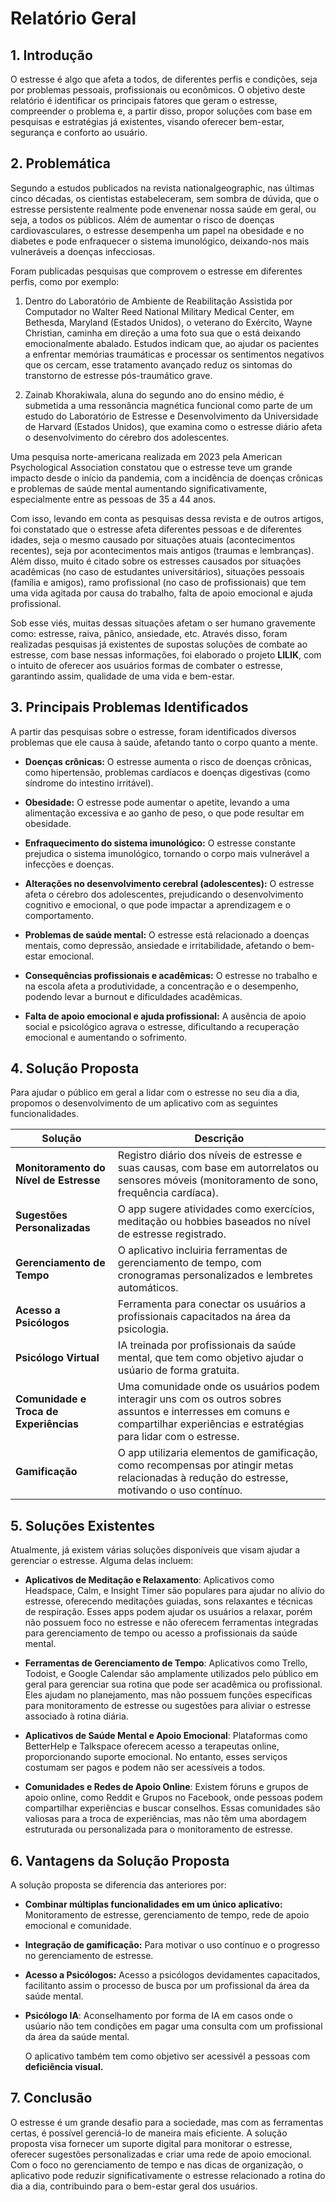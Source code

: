 # Relatório Geral

## 1. Introdução 

  O estresse é algo que afeta a todos, de diferentes perfis e condições, seja por problemas pessoais, profissionais ou econômicos. O objetivo deste relatório é identificar os principais fatores que geram o estresse, compreender o problema e, a partir disso, propor soluções com base em pesquisas e estratégias já existentes, visando oferecer bem-estar, segurança e conforto ao usuário.

## 2. Problemática 

  Segundo a estudos publicados na revista nationalgeographic, nas
últimas cinco décadas, os cientistas estabeleceram, sem sombra de dúvida, que
o estresse persistente realmente pode envenenar nossa saúde em geral, ou
seja, a todos os públicos. Além de aumentar o risco de doenças
cardiovasculares, o estresse desempenha um papel na obesidade e
no diabetes e pode enfraquecer o sistema imunológico, deixando-nos mais
vulneráveis a doenças infecciosas.

Foram publicadas pesquisas que comprovem o estresse em diferentes
perfis, como por exemplo: 

1. Dentro do Laboratório de Ambiente de Reabilitação Assistida por
Computador no Walter Reed National Military Medical Center, em
Bethesda, Maryland (Estados Unidos), o veterano do Exército, Wayne
Christian, caminha em direção a uma foto sua que o está deixando
emocionalmente abalado. Estudos indicam que, ao ajudar os pacientes a
enfrentar memórias traumáticas e processar os sentimentos negativos
que os cercam, esse tratamento avançado reduz os sintomas do
transtorno de estresse pós-traumático grave.

2. Zainab Khorakiwala, aluna do segundo ano do ensino médio, é submetida
a uma ressonância magnética funcional como parte de um estudo do
Laboratório de Estresse e Desenvolvimento da Universidade de Harvard
(Estados Unidos), que examina como o estresse diário afeta o
desenvolvimento do cérebro dos adolescentes.

Uma pesquisa norte-americana realizada em 2023 pela American
Psychological Association constatou que o estresse teve um grande impacto
desde o início da pandemia, com a incidência de doenças crônicas e problemas
de saúde mental aumentando significativamente, especialmente entre as
pessoas de 35 a 44 anos.

Com isso, levando em conta as pesquisas dessa revista e de outros
artigos, foi constatado que o estresse afeta diferentes pessoas e de diferentes
idades, seja o mesmo causado por situações atuais (acontecimentos recentes),
seja por acontecimentos mais antigos (traumas e lembranças). Além disso, muito
é citado sobre os estresses causados por situações acadêmicas (no caso de
estudantes universitários), situações pessoais (família e amigos), ramo
profissional (no caso de profissionais) que tem uma vida agitada por causa do
trabalho, falta de apoio emocional e ajuda profissional.

Sob esse viés, muitas dessas situações afetam o ser humano gravemente
como: estresse, raiva, pânico, ansiedade, etc. Através disso, foram realizadas
pesquisas já existentes de supostas soluções de combate ao estresse, com base
nessas informações, foi elaborado o projeto **LILIK**, com o intuito de oferecer aos
usuários formas de combater o estresse, garantindo assim, qualidade de uma
vida e bem-estar.

## 3. Principais Problemas Identificados 

A partir das pesquisas sobre o estresse, foram identificados diversos problemas que ele causa à saúde, afetando tanto o corpo quanto a mente.

- **Doenças crônicas:** O estresse aumenta o risco de doenças crônicas, como hipertensão, problemas cardíacos e doenças digestivas (como síndrome do intestino irritável).

- **Obesidade:** O estresse pode aumentar o apetite, levando a uma alimentação excessiva e ao ganho de peso, o que pode resultar em obesidade.

- **Enfraquecimento do sistema imunológico:** O estresse constante prejudica o sistema imunológico, tornando o corpo mais vulnerável a infecções e doenças.
  
- **Alterações no desenvolvimento cerebral (adolescentes):** O estresse afeta o cérebro dos adolescentes, prejudicando o desenvolvimento cognitivo e emocional, o que pode impactar a aprendizagem e o comportamento.

- **Problemas de saúde mental:** O estresse está relacionado a doenças mentais, como depressão, ansiedade e irritabilidade, afetando o bem-estar emocional.

- **Consequências profissionais e acadêmicas:** O estresse no trabalho e na escola afeta a produtividade, a concentração e o desempenho, podendo levar a burnout e dificuldades acadêmicas.

- **Falta de apoio emocional e ajuda profissional:** A ausência de apoio social e psicológico agrava o estresse, dificultando a recuperação emocional e aumentando o sofrimento.

## 4. Solução Proposta 

Para ajudar o público em geral a lidar com o estresse no seu dia a dia, propomos o desenvolvimento de um aplicativo com as seguintes funcionalidades. 

| Solução | Descrição| 
|-------------|------------|
| **Monitoramento do Nível de Estresse** | Registro diário dos níveis de estresse e suas causas, com base em autorrelatos ou sensores móveis (monitoramento de sono, frequência cardíaca).| 
| **Sugestões Personalizadas** | O app sugere atividades como exercícios, meditação ou hobbies baseados no nível de estresse registrado. |
| **Gerenciamento de Tempo** | O aplicativo incluiria ferramentas de gerenciamento de tempo, com cronogramas personalizados e lembretes automáticos. |
| **Acesso a Psicólogos** | Ferramenta para conectar os usuários a profissionais capacitados na área da psicologia.|
| **Psicólogo Virtual** | IA treinada por profissionais da saúde mental, que tem como objetivo ajudar o usúario de forma gratuita. |
| **Comunidade e Troca de Experiências** | Uma comunidade onde os usuários podem interagir uns com os outros sobres assuntos e interresses em comuns e compartilhar experiências e estratégias para lidar com o estresse. |
| **Gamificação** | O app utilizaria elementos de gamificação, como recompensas por atingir metas relacionadas à redução do estresse, motivando o uso contínuo. |

## 5. Soluções Existentes 

Atualmente, já existem várias soluções disponíveis que visam ajudar a gerenciar o estresse. Alguma delas incluem: 

- **Aplicativos de Meditação e Relaxamento**: Aplicativos como Headspace, Calm, e Insight Timer são populares para ajudar no alívio do estresse, oferecendo meditações guiadas, sons relaxantes e técnicas de respiração. Esses apps podem ajudar os usuários a relaxar, porém não possuem foco no estresse e não oferecem ferramentas integradas para gerenciamento de tempo ou acesso a profissionais da saúde mental.

- **Ferramentas de Gerenciamento de Tempo**: Aplicativos como Trello, Todoist, e Google Calendar são amplamente utilizados pelo público em geral para gerenciar sua rotina que pode ser acadêmica ou profissional. Eles ajudam no planejamento, mas não possuem funções específicas para monitoramento de estresse ou sugestões para aliviar o estresse associado à rotina diária.

- **Aplicativos de Saúde Mental e Apoio Emocional**: Plataformas como BetterHelp e Talkspace oferecem acesso a terapeutas online, proporcionando suporte emocional. No entanto, esses serviços costumam ser pagos e podem não ser acessíveis a todos.

- **Comunidades e Redes de Apoio Online**: Existem fóruns e grupos de apoio online, como Reddit e Grupos no Facebook, onde pessoas podem compartilhar experiências e buscar conselhos. Essas comunidades são valiosas para a troca de experiências, mas não têm uma abordagem estruturada ou personalizada para o monitoramento de estresse.

## 6. Vantagens da Solução Proposta 

A solução proposta se diferencia das anteriores por:

- **Combinar múltiplas funcionalidades em um único aplicativo:** Monitoramento de estresse, gerenciamento de tempo, rede de apoio emocional e comunidade.

- **Integração de gamificação:** Para motivar o uso contínuo e o progresso no gerenciamento de estresse.

- **Acesso a Psicólogos:** Acesso a psicólogos devidamentes capacitados, facilitanto assim o processo de busca por um profissional da área da saúde mental. 

- **Psicólogo IA**: Aconselhamento por forma de IA em casos onde o usúario não tem condições em pagar uma consulta com um profissional da área da saúde mental.

  O aplicativo também tem como objetivo ser acessivél a pessoas com **deficiência visual.**
  
## 7. Conclusão
O estresse é um grande desafio para a sociedade, mas com as ferramentas certas, é possível gerenciá-lo de maneira mais eficiente. A solução proposta visa fornecer um suporte digital para monitorar o estresse, oferecer sugestões personalizadas e criar uma rede de apoio emocional. Com o foco no gerenciamento de tempo e nas dicas de organização, o aplicativo pode reduzir significativamente o estresse relacionado a rotina do dia a dia, contribuindo para o bem-estar geral dos usuários.

